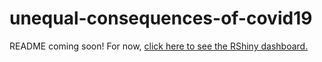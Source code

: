 # unequal-consequences-of-covid19

README coming soon! For now, <a href="https://cjmasamitsu.shinyapps.io/neubauer_final/?_ga=2.29622714.428708352.1641949332-489713351.1641680265">click here to see the RShiny dashboard.</a>

